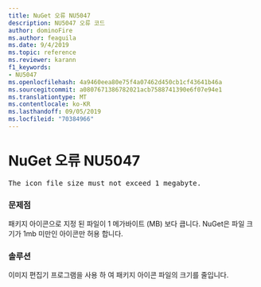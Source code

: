 ```yaml
---
title: NuGet 오류 NU5047
description: NU5047 오류 코드
author: dominoFire
ms.author: feaguila
ms.date: 9/4/2019
ms.topic: reference
ms.reviewer: karann
f1_keywords:
- NU5047
ms.openlocfilehash: 4a9460eea80e75f4a07462d450cb1cf43641b46a
ms.sourcegitcommit: a0807671386782021acb7588741390e6f07e94e1
ms.translationtype: MT
ms.contentlocale: ko-KR
ms.lasthandoff: 09/05/2019
ms.locfileid: "70384966"
---
```

# <a name="nuget-error-nu5047"></a>NuGet 오류 NU5047

<pre>The icon file size must not exceed 1 megabyte.</pre>


### <a name="issue"></a>문제점 

패키지 아이콘으로 지정 된 파일이 1 메가바이트 (MB) 보다 큽니다. NuGet은 파일 크기가 1mb 미만인 아이콘만 허용 합니다.


### <a name="solution"></a>솔루션

이미지 편집기 프로그램을 사용 하 여 패키지 아이콘 파일의 크기를 줄입니다.

